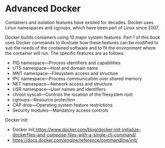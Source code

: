 # Advanced Docker


Containers and isolation features have existed for decades. Docker uses Linux namespaces
and cgroups, which have been part of Linux since 2007. 

Docker builds containers using 10 major system features. Part 1 of this book uses
Docker commands to illustrate how these features can be modified to suit the needs
of the contained software and to fit the environment where the container will run.
The specific features are as follows:
- PID namespace—Process identifiers and capabilities
- UTS namespace—Host and domain name
- MNT namespace—Filesystem access and structure
- IPC namespace—Process communication over shared memory
- NET namespace—Network access and structure
- USR namespace—User names and identifiers
- chroot syscall—Controls the location of the filesystem root
- cgroups—Resource protection
- CAP drop—Operating system feature restrictions
- Security modules—Mandatory access controls


Docker init:
- Docker Init,https://www.docker.com/blog/docker-init-initialize-dockerfiles-and-compose-files-with-a-single-cli-command/
- https://docs.docker.com/engine/reference/commandline/init/